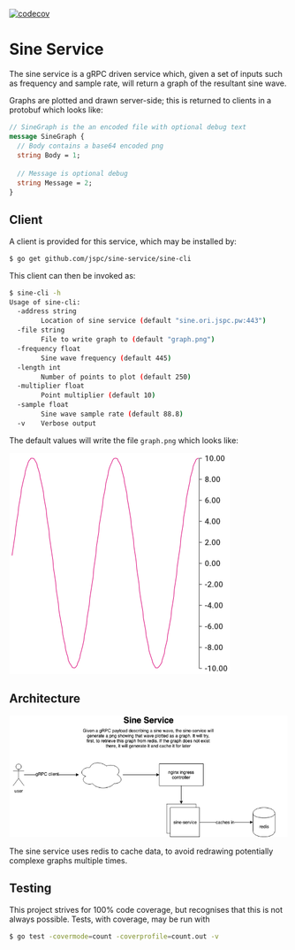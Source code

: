 [![codecov](https://codecov.io/gh/jspc/sine-service/branch/master/graph/badge.svg)](https://codecov.io/gh/jspc/sine-service)

# Sine Service

The sine service is a gRPC driven service which, given a set of inputs such as frequency and sample rate, will return a graph of the resultant sine wave.

Graphs are plotted and drawn server-side; this is returned to clients in a protobuf which looks like:

```protobuf
// SineGraph is the an encoded file with optional debug text
message SineGraph {
  // Body contains a base64 encoded png
  string Body = 1;

  // Message is optional debug
  string Message = 2;
}
```

## Client

A client is provided for this service, which may be installed by:

```bash
$ go get github.com/jspc/sine-service/sine-cli
```

This client can then be invoked as:

```bash
$ sine-cli -h
Usage of sine-cli:
  -address string
        Location of sine service (default "sine.ori.jspc.pw:443")
  -file string
        File to write graph to (default "graph.png")
  -frequency float
        Sine wave frequency (default 445)
  -length int
        Number of points to plot (default 250)
  -multiplier float
        Point multiplier (default 10)
  -sample float
        Sine wave sample rate (default 88.8)
  -v    Verbose output

```

The default values will write the file `graph.png` which looks like:

![sine wave plotted on graph](doc/sample-graph.png?raw=true "Sine wave plotted on graph")

## Architecture

![sine-service architecture diagram](doc/sine-servicedrawio.png?raw=true "Sine Service architecture diagram")

The sine service uses redis to cache data, to avoid redrawing potentially complexe graphs multiple times.

## Testing

This project strives for 100% code coverage, but recognises that this is not always possible. Tests, with coverage, may be run with

```bash
$ go test -covermode=count -coverprofile=count.out -v
```
